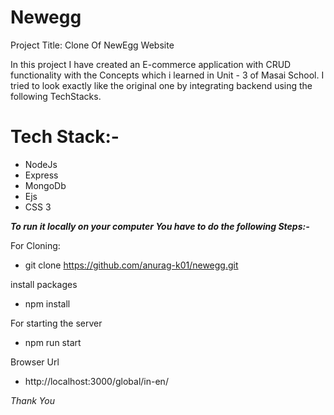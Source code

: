 # Newegg
Project Title: Clone Of NewEgg Website

In this project I have created an E-commerce application with CRUD functionality with the Concepts which i learned
in Unit - 3 of Masai School. I tried to look exactly like the original one by integrating backend using the 
following TechStacks.

# Tech Stack:-
* NodeJs
* Express
* MongoDb
* Ejs
* CSS 3


***To run it locally on your computer You have to do the following Steps:-***

For Cloning:
* git clone https://github.com/anurag-k01/newegg.git

install packages
* npm install

For starting the server
* npm run start

Browser Url
* http://localhost:3000/global/in-en/

*Thank You*
